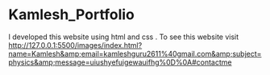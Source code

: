 # Kamlesh_Portfolio
I developed this website using html and css . To see this website visit http://127.0.0.1:5500/images/index.html?name=Kamlesh&amp;email=kamleshguru2611%40gmail.com&amp;subject=physics&amp;message=uiushyefuigewauifhg%0D%0A#contactme

